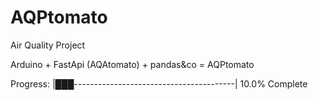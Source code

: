 # AQPtomato
Air Quality Project


Arduino + FastApi (AQAtomato) + pandas&co = AQPtomato

Progress: |███----------------------------------------| 10.0% Complete
